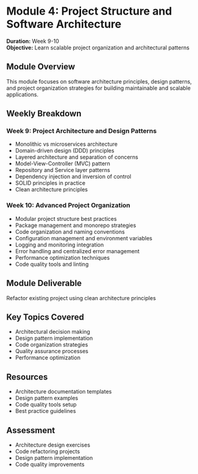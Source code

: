 # Module 4: Project Structure and Software Architecture

**Duration:** Week 9-10  
**Objective:** Learn scalable project organization and architectural patterns

## Module Overview

This module focuses on software architecture principles, design patterns, and project organization strategies for building maintainable and scalable applications.

## Weekly Breakdown

### Week 9: Project Architecture and Design Patterns
- Monolithic vs microservices architecture
- Domain-driven design (DDD) principles
- Layered architecture and separation of concerns
- Model-View-Controller (MVC) pattern
- Repository and Service layer patterns
- Dependency injection and inversion of control
- SOLID principles in practice
- Clean architecture principles

### Week 10: Advanced Project Organization
- Modular project structure best practices
- Package management and monorepo strategies
- Code organization and naming conventions
- Configuration management and environment variables
- Logging and monitoring integration
- Error handling and centralized error management
- Performance optimization techniques
- Code quality tools and linting

## Module Deliverable
Refactor existing project using clean architecture principles

## Key Topics Covered
- Architectural decision making
- Design pattern implementation
- Code organization strategies
- Quality assurance processes
- Performance optimization

## Resources
- Architecture documentation templates
- Design pattern examples
- Code quality tools setup
- Best practice guidelines

## Assessment
- Architecture design exercises
- Code refactoring projects
- Design pattern implementation
- Code quality improvements
